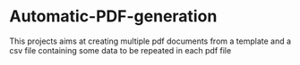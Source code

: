 # Automatic-PDF-generation
This projects aims at creating multiple pdf documents from a template and a csv file containing some data to be repeated in each pdf file
